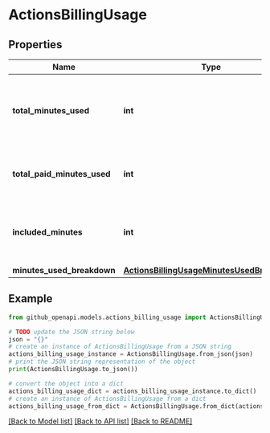 # ActionsBillingUsage


## Properties

Name | Type | Description | Notes
------------ | ------------- | ------------- | -------------
**total_minutes_used** | **int** | The sum of the free and paid GitHub Actions minutes used. | 
**total_paid_minutes_used** | **int** | The total paid GitHub Actions minutes used. | 
**included_minutes** | **int** | The amount of free GitHub Actions minutes available. | 
**minutes_used_breakdown** | [**ActionsBillingUsageMinutesUsedBreakdown**](ActionsBillingUsageMinutesUsedBreakdown.md) |  | 

## Example

```python
from github_openapi.models.actions_billing_usage import ActionsBillingUsage

# TODO update the JSON string below
json = "{}"
# create an instance of ActionsBillingUsage from a JSON string
actions_billing_usage_instance = ActionsBillingUsage.from_json(json)
# print the JSON string representation of the object
print(ActionsBillingUsage.to_json())

# convert the object into a dict
actions_billing_usage_dict = actions_billing_usage_instance.to_dict()
# create an instance of ActionsBillingUsage from a dict
actions_billing_usage_from_dict = ActionsBillingUsage.from_dict(actions_billing_usage_dict)
```
[[Back to Model list]](../README.md#documentation-for-models) [[Back to API list]](../README.md#documentation-for-api-endpoints) [[Back to README]](../README.md)


